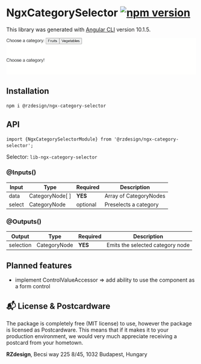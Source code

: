 # NgxCategorySelector [![npm version](https://badge.fury.io/js/%40rzdesign%2Fngx-category-selector.svg)](https://badge.fury.io/js/%40rzdesign%2Fngx-category-selector)


This library was generated with [Angular CLI](https://github.com/angular/angular-cli) version 10.1.5.

![NgxCategorySelector Demo](./../../../preview.gif)

## Installation

`npm i @rzdesign/ngx-category-selector`

## API
`import {NgxCategorySelectorModule} from '@rzdesign/ngx-category-selector';`

Selector: `lib-ngx-category-selector`

### @Inputs()

| Input            | Type            | Required                   | Description                                                                                               |
| ---------------- | --------------- | -------------------------- | --------------------------------------------------------------------------------------------------------- |
| data             | CategoryNode[ ] | **YES**                    | Array of CategoryNodes                                                |
| select           | CategoryNode    | optional                   | Preselects a category                                                |


### @Outputs()

| Output           | Type         | Required | Description                                            |
| ---------------- | ------------ | -------- | ------------------------------------------------------ |
| selection        | CategoryNode | **YES**  | Emits the selected category node                       |


## Planned features

- implement ControlValueAccessor => add ability to use the component as a form control
  

## :mailbox_with_mail: License & Postcardware

The package is completely free (MIT license) to use, however the package is licensed as Postcardware. This means that if it makes it to your production environment, we would very much appreciate receiving a postcard from your hometown.

**RZdesign**,
Becsi way 225 8/45,
1032 Budapest,
Hungary
